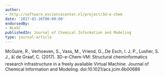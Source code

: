 ```yaml
---
author:
- http://software.esciencecenter.nl/project/3d-e-chem
date: '2017-01-26T00:00:00'
endorsedBy:
- NLeSC
publishedIn: Journal of Chemical Information and Modeling
type: journal-article
---
```

McGuire, R., Verhoeven, S., Vass, M., Vriend, G., De Esch, I. J. P., Lusher, S. J., â¦ de Graaf, C. (2017). 3D-e-Chem-VM: Structural cheminformatics research infrastructure in a freely available Virtual Machine. Journal of Chemical Information and Modeling. doi:10.1021/acs.jcim.6b00686

